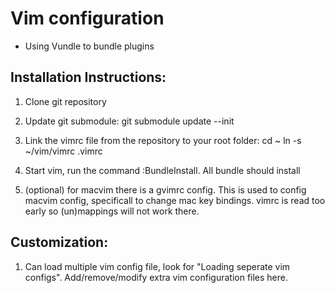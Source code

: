 # Vim configuration

- Using Vundle to bundle plugins

## Installation Instructions:

1.  Clone git repository
2.  Update git submodule: git submodule update --init
3.  Link the vimrc file from the repository to your root folder:
    cd ~
    ln -s ~/vim/vimrc .vimrc
4.  Start vim, run the command :BundleInstall.  All bundle should install

5. (optional) for macvim there is a gvimrc config.  This is used to config macvim config, specificall
    to change mac key bindings.  vimrc is read too early so (un)mappings will not work there.

## Customization:

1.  Can load multiple vim config file, look for "Loading seperate vim configs".  Add/remove/modify
    extra vim configuration files here.
